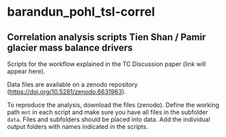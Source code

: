 # barandun_pohl_tsl-correl
## Correlation analysis scripts Tien Shan / Pamir glacier mass balance drivers

Scripts for the workflow explained in the TC Discussion paper (link will appear here).

Data files are available on a zenodo repository (https://doi.org/10.5281/zenodo.6631963).


To reproduce the analysis, download the files (zenodo). Define the working path `mnt` in each script and make sure you have all files in the subfolder `data`. Files and subfolders should be placed into data. Add the individual output folders with names indicated in the scripts.
